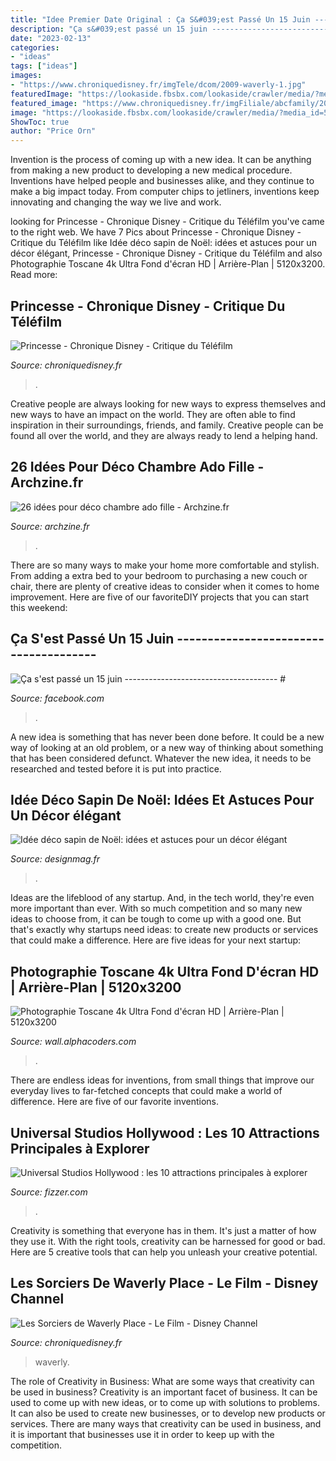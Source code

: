 ```yaml
---
title: "Idee Premier Date Original : Ça S&#039;est Passé Un 15 Juin -------------------------------------- #"
description: "Ça s&#039;est passé un 15 juin -------------------------------------- #"
date: "2023-02-13"
categories:
- "ideas"
tags: ["ideas"]
images:
- "https://www.chroniquedisney.fr/imgTele/dcom/2009-waverly-1.jpg"
featuredImage: "https://lookaside.fbsbx.com/lookaside/crawler/media/?media_id=597295454219235"
featured_image: "https://www.chroniquedisney.fr/imgFiliale/abcfamily/2008-princesse-01.jpg"
image: "https://lookaside.fbsbx.com/lookaside/crawler/media/?media_id=597295454219235"
ShowToc: true
author: "Price Orn"
---
```



Invention is the process of coming up with a new idea. It can be anything from making a new product to developing a new medical procedure. Inventions have helped people and businesses alike, and they continue to make a big impact today. From computer chips to jetliners, inventions keep innovating and changing the way we live and work.

	

		
looking for Princesse - Chronique Disney - Critique du Téléfilm you've came to the right web. We have 7 Pics about Princesse - Chronique Disney - Critique du Téléfilm like Idée déco sapin de Noël: idées et astuces pour un décor élégant, Princesse - Chronique Disney - Critique du Téléfilm and also Photographie Toscane 4k Ultra Fond d&#039;écran HD | Arrière-Plan | 5120x3200. Read more:
		
    
## Princesse - Chronique Disney - Critique Du Téléfilm

<img loading=lazy src="https://www.chroniquedisney.fr/imgFiliale/abcfamily/2008-princesse-01.jpg" onerror="this.onerror=null;this.src='https://tse3.mm.bing.net/th?id=OIP.qdFnkLf2ZXrXkx4xhzonRgHaJ3&amp;pid=15.1';" alt="Princesse - Chronique Disney - Critique du Téléfilm">

_Source: chroniquedisney.fr_

>. 

	

Creative people are always looking for new ways to express themselves and new ways to have an impact on the world. They are often able to find inspiration in their surroundings, friends, and family. Creative people can be found all over the world, and they are always ready to lend a helping hand.

    
## 26 Idées Pour Déco Chambre Ado Fille - Archzine.fr

<img loading=lazy src="https://archzine.fr/wp-content/uploads/2014/05/scandinave-déco-chambre-ado-armoire.jpg" onerror="this.onerror=null;this.src='https://tse4.mm.bing.net/th?id=OIP.98SiEAkNm4KrtWOTpukShgHaJ4&amp;pid=15.1';" alt="26 idées pour déco chambre ado fille - Archzine.fr">

_Source: archzine.fr_

>. 

	

There are so many ways to make your home more comfortable and stylish. From adding a extra bed to your bedroom to purchasing a new couch or chair, there are plenty of creative ideas to consider when it comes to home improvement. Here are five of our favoriteDIY projects that you can start this weekend: 

    
## Ça S&#039;est Passé Un 15 Juin -------------------------------------- #

<img loading=lazy src="https://lookaside.fbsbx.com/lookaside/crawler/media/?media_id=597295454219235" onerror="this.onerror=null;this.src='https://tse2.mm.bing.net/th?id=OIP.jLIy73YI0mmUp3UZ9ci2jwHaJ4&amp;pid=15.1';" alt="Ça s&#039;est passé un 15 juin -------------------------------------- #">

_Source: facebook.com_

>. 

	

A new idea is something that has never been done before. It could be a new way of looking at an old problem, or a new way of thinking about something that has been considered defunct. Whatever the new idea, it needs to be researched and tested before it is put into practice.

    
## Idée Déco Sapin De Noël: Idées Et Astuces Pour Un Décor élégant

<img loading=lazy src="https://designmag.fr/wp-content/uploads/2015/08/idee-deco-sapin-de-Noël.jpg" onerror="this.onerror=null;this.src='https://tse2.mm.bing.net/th?id=OIP.Gcl4Bs7hVJRjcHsXCl_tCQHaLH&amp;pid=15.1';" alt="Idée déco sapin de Noël: idées et astuces pour un décor élégant">

_Source: designmag.fr_

>. 

	

Ideas are the lifeblood of any startup. And, in the tech world, they're even more important than ever. With so much competition and so many new ideas to choose from, it can be tough to come up with a good one. But that's exactly why startups need ideas: to create new products or services that could make a difference. Here are five ideas for your next startup: 

    
## Photographie Toscane 4k Ultra Fond D&#039;écran HD | Arrière-Plan | 5120x3200

<img loading=lazy src="https://images8.alphacoders.com/561/thumb-1920-561104.jpg" onerror="this.onerror=null;this.src='https://tse3.mm.bing.net/th?id=OIP.gs1MdCA3b5pHtzn8Yy6K5QHaEo&amp;pid=15.1';" alt="Photographie Toscane 4k Ultra Fond d&#039;écran HD | Arrière-Plan | 5120x3200">

_Source: wall.alphacoders.com_

>. 

	

There are endless ideas for inventions, from small things that improve our everyday lives to far-fetched concepts that could make a world of difference. Here are five of our favorite inventions.

    
## Universal Studios Hollywood : Les 10 Attractions Principales à Explorer

<img loading=lazy src="https://www.fizzer.com/wp-content/uploads/universal-studios-hollywood.jpg" onerror="this.onerror=null;this.src='https://tse3.mm.bing.net/th?id=OIP.ffftloskDm_KHE7jpQ0uBgHaGI&amp;pid=15.1';" alt="Universal Studios Hollywood : les 10 attractions principales à explorer">

_Source: fizzer.com_

>. 

	

Creativity is something that everyone has in them. It's just a matter of how they use it. With the right tools, creativity can be harnessed for good or bad. Here are 5 creative tools that can help you unleash your creative potential.

    
## Les Sorciers De Waverly Place - Le Film - Disney Channel

<img loading=lazy src="https://www.chroniquedisney.fr/imgTele/dcom/2009-waverly-1.jpg" onerror="this.onerror=null;this.src='https://tse1.mm.bing.net/th?id=OIP.E3Ya9SOfM3jsV19fnlkNygHaKf&amp;pid=15.1';" alt="Les Sorciers de Waverly Place - Le Film - Disney Channel">

_Source: chroniquedisney.fr_

>waverly. 

	

The role of Creativity in Business: What are some ways that creativity can be used in business?
Creativity is an important facet of business. It can be used to come up with new ideas, or to come up with solutions to problems. It can also be used to create new businesses, or to develop new products or services. There are many ways that creativity can be used in business, and it is important that businesses use it in order to keep up with the competition.

